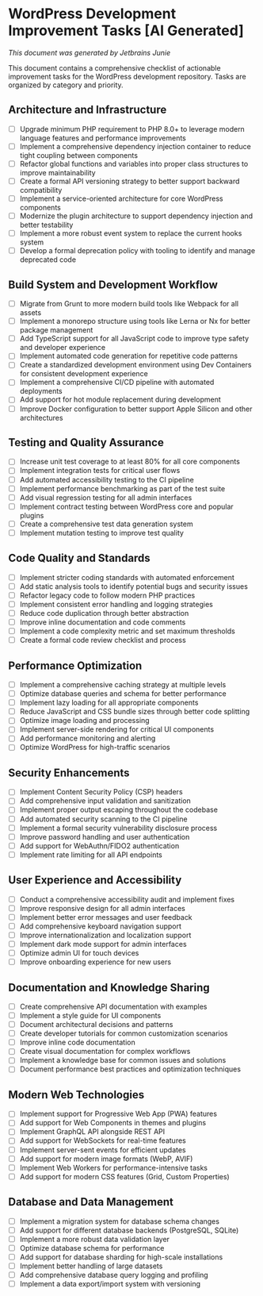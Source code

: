 # WordPress Development Improvement Tasks [AI Generated]

_This document was generated by Jetbrains Junie_

This document contains a comprehensive checklist of actionable improvement tasks for the WordPress development repository. Tasks are organized by category and priority.

## Architecture and Infrastructure

- [ ] Upgrade minimum PHP requirement to PHP 8.0+ to leverage modern language features and performance improvements
- [ ] Implement a comprehensive dependency injection container to reduce tight coupling between components
- [ ] Refactor global functions and variables into proper class structures to improve maintainability
- [ ] Create a formal API versioning strategy to better support backward compatibility
- [ ] Implement a service-oriented architecture for core WordPress components
- [ ] Modernize the plugin architecture to support dependency injection and better testability
- [ ] Implement a more robust event system to replace the current hooks system
- [ ] Develop a formal deprecation policy with tooling to identify and manage deprecated code

## Build System and Development Workflow

- [ ] Migrate from Grunt to more modern build tools like Webpack for all assets
- [ ] Implement a monorepo structure using tools like Lerna or Nx for better package management
- [ ] Add TypeScript support for all JavaScript code to improve type safety and developer experience
- [ ] Implement automated code generation for repetitive code patterns
- [ ] Create a standardized development environment using Dev Containers for consistent development experience
- [ ] Implement a comprehensive CI/CD pipeline with automated deployments
- [ ] Add support for hot module replacement during development
- [ ] Improve Docker configuration to better support Apple Silicon and other architectures

## Testing and Quality Assurance

- [ ] Increase unit test coverage to at least 80% for all core components
- [ ] Implement integration tests for critical user flows
- [ ] Add automated accessibility testing to the CI pipeline
- [ ] Implement performance benchmarking as part of the test suite
- [ ] Add visual regression testing for all admin interfaces
- [ ] Implement contract testing between WordPress core and popular plugins
- [ ] Create a comprehensive test data generation system
- [ ] Implement mutation testing to improve test quality

## Code Quality and Standards

- [ ] Implement stricter coding standards with automated enforcement
- [ ] Add static analysis tools to identify potential bugs and security issues
- [ ] Refactor legacy code to follow modern PHP practices
- [ ] Implement consistent error handling and logging strategies
- [ ] Reduce code duplication through better abstraction
- [ ] Improve inline documentation and code comments
- [ ] Implement a code complexity metric and set maximum thresholds
- [ ] Create a formal code review checklist and process

## Performance Optimization

- [ ] Implement a comprehensive caching strategy at multiple levels
- [ ] Optimize database queries and schema for better performance
- [ ] Implement lazy loading for all appropriate components
- [ ] Reduce JavaScript and CSS bundle sizes through better code splitting
- [ ] Optimize image loading and processing
- [ ] Implement server-side rendering for critical UI components
- [ ] Add performance monitoring and alerting
- [ ] Optimize WordPress for high-traffic scenarios

## Security Enhancements

- [ ] Implement Content Security Policy (CSP) headers
- [ ] Add comprehensive input validation and sanitization
- [ ] Implement proper output escaping throughout the codebase
- [ ] Add automated security scanning to the CI pipeline
- [ ] Implement a formal security vulnerability disclosure process
- [ ] Improve password handling and user authentication
- [ ] Add support for WebAuthn/FIDO2 authentication
- [ ] Implement rate limiting for all API endpoints

## User Experience and Accessibility

- [ ] Conduct a comprehensive accessibility audit and implement fixes
- [ ] Improve responsive design for all admin interfaces
- [ ] Implement better error messages and user feedback
- [ ] Add comprehensive keyboard navigation support
- [ ] Improve internationalization and localization support
- [ ] Implement dark mode support for admin interfaces
- [ ] Optimize admin UI for touch devices
- [ ] Improve onboarding experience for new users

## Documentation and Knowledge Sharing

- [ ] Create comprehensive API documentation with examples
- [ ] Implement a style guide for UI components
- [ ] Document architectural decisions and patterns
- [ ] Create developer tutorials for common customization scenarios
- [ ] Improve inline code documentation
- [ ] Create visual documentation for complex workflows
- [ ] Implement a knowledge base for common issues and solutions
- [ ] Document performance best practices and optimization techniques

## Modern Web Technologies

- [ ] Implement support for Progressive Web App (PWA) features
- [ ] Add support for Web Components in themes and plugins
- [ ] Implement GraphQL API alongside REST API
- [ ] Add support for WebSockets for real-time features
- [ ] Implement server-sent events for efficient updates
- [ ] Add support for modern image formats (WebP, AVIF)
- [ ] Implement Web Workers for performance-intensive tasks
- [ ] Add support for modern CSS features (Grid, Custom Properties)

## Database and Data Management

- [ ] Implement a migration system for database schema changes
- [ ] Add support for different database backends (PostgreSQL, SQLite)
- [ ] Implement a more robust data validation layer
- [ ] Optimize database schema for performance
- [ ] Add support for database sharding for high-scale installations
- [ ] Implement better handling of large datasets
- [ ] Add comprehensive database query logging and profiling
- [ ] Implement a data export/import system with versioning
